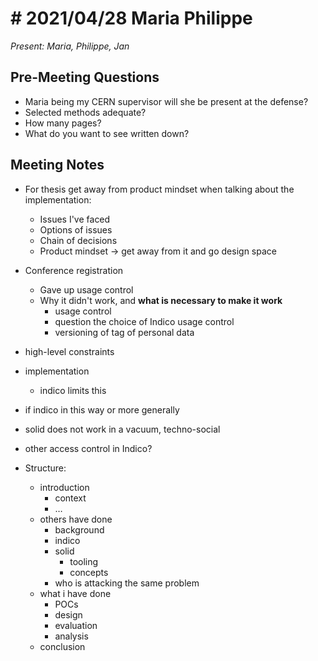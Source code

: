 # # 2021/04/28 Maria Philippe

*Present: Maria, Philippe, Jan*

## Pre-Meeting Questions

* Maria being my CERN supervisor will she be present at the defense?
* Selected methods adequate?
* How many pages?
* What do you want to see written down?

## Meeting Notes

* For thesis get away from product mindset when talking about the implementation:
  * Issues I've faced
  * Options of issues
  * Chain of decisions
  * Product mindset -> get away from it and go design space
* Conference registration
  * Gave up usage control
  * Why it didn't work, and **what is necessary to make it work**
    * usage control
    * question the choice of Indico usage control
    * versioning of tag of personal data

* high-level constraints
* implementation
  * indico limits this
* if indico in this way or more generally
* solid does not work in a vacuum, techno-social
* other access control in Indico?

* Structure:
  * introduction
    * context
    * …
  * others have done
    * background
    * indico
    * solid
      * tooling
      * concepts
    * who is attacking the same problem
  * what i have done
    * POCs
    * design
    * evaluation
    * analysis
  * conclusion
